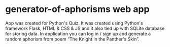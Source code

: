 # generator-of-aphorisms web app
App was created for Python's Quiz. It was created using Python's framework Flask, HTML & CSS & JS and it also tied up with SQLite database for storing data. In application you can log in / sign up and generate a random aphorism from poem “The Knight in the Panther's Skin”.
